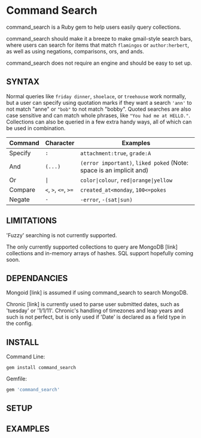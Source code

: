 # Command Search
command_search is a Ruby gem to help users easily query collections.

command_search should make it a breeze to make gmail-style search bars, where
users can search for items that match `flamingos` or `author:herbert`, as well
as using negations, comparisons, ors, and ands.

command_search does not require an engine and should be easy to set up.

## SYNTAX
Normal queries like `friday dinner`, `shoelace`, or `treehouse` work normally,
but a user can specify using quotation marks if they want a search `'ann'` to
not match "anne" or `"bob"` to not match "bobby". Quoted searches are also
case sensitive and can match whole phrases, like `"You had me at HELLO."`.
Collections can also be queried in a few extra handy ways, all of which can
be used in combination.

| Command | Character            | Examples                               |
| ----    | -----                | ----------                             |
| Specify | `:`                  | `attachment:true`, `grade:A`           |
| And     | `(...)`              | `(error important)`, `liked poked` (Note: space is an implicit and) |
| Or      | `\|`                 | `color\|colour`, `red\|orange\|yellow` |
| Compare | `<`, `>`, `<=`, `>=` | `created_at<monday`, `100<=pokes`      |
| Negate  | `-`                  | `-error`, `-(sat\|sun)`                |

## LIMITATIONS
'Fuzzy' searching is not currently supported.

The only currently supported collections to query are MongoDB [link] collections
and in-memory arrays of hashes.
SQL support hopefully coming soon.

## DEPENDANCIES
Mongoid [link] is assumed if using command_search to search MongoDB.

Chronic [link] is currently used to parse user submitted dates, such as
'tuesday' or '1/1/11'. Chronic's handling of timezones and leap years and such
is not perfect, but is only used if 'Date' is declared as a field type in the config.

## INSTALL
Command Line:
```
gem install command_search
```
Gemfile:
```ruby
gem 'command_search'
```

## SETUP


## EXAMPLES
